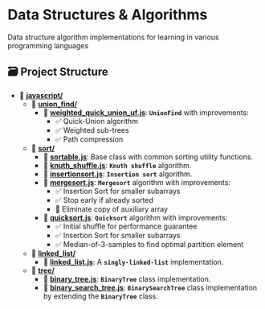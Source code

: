 # Data Structures & Algorithms
Data structure algorithm implementations for learning in various programming languages

## 🗃 Project Structure
- 📂 [**javascript/**](/javascript)
  - 📂 [**union_find/**](/javascript/union_find)
    - 📄 [**weighted_quick_union_uf.js**](/javascript/union_find/weighted_quick_union_uf.js): **`UnionFind`** with improvements:
	  - ✅ Quick-Union algorithm
	  - ✅ Weighted sub-trees
	  - ✅ Path compression
  - 📂 [**sort/**](/javascript/sort)
    - 📄 [**sortable.js**](/javascript/sort/sortable.js): Base class with common sorting utility functions.
	- 📄 [**knuth_shuffle.js**](/javascript/sort/knuth_shuffle.js): **`Knuth shuffle`** algorithm.
	- 📄 [**insertionsort.js**](/javascript/sort/insertionsort.js): **`Insertion sort`** algorithm.
	- 📄 [**mergesort.js**](/javascript/sort/mergesort.js): **`Mergesort`** algorithm with improvements:
	  - ✅ Insertion Sort for smaller subarrays
	  - ✅ Stop early if already sorted
	  - 🔲 Eliminate copy of auxiliary array
	- 📄 [**quicksort.js**](/javascript/sort/quicksort.js): **`Quicksort`** algorithm with improvements:
	  - ✅ Initial shuffle for performance guarantee
	  - ✅ Insertion Sort for smaller subarrays
	  - ✅ Median-of-3-samples to find optimal partition element
  - 📂 [**linked_list/**](/javascript/linked_list)
    - 📄 [**linked_list.js**](/javascript/tree/linked_list.js): A **`singly-linked-list`** implementation.
  - 📂 [**tree/**](/javascript/tree)
    - 📄 [**binary_tree.js**](/javascript/tree/binary_tree.js): **`BinaryTree`** class implementation.
    - 📄 [**binary_search_tree.js**](/javascript/tree/binary_search_tree.js): **`BinarySearchTree`** class implementation by extending the **`BinaryTree`** class.

